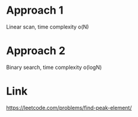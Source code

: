 # Approach 1
Linear scan, time complexity o(N)
# Approach 2
Binary search, time complexity o(logN)
# Link
https://leetcode.com/problems/find-peak-element/
